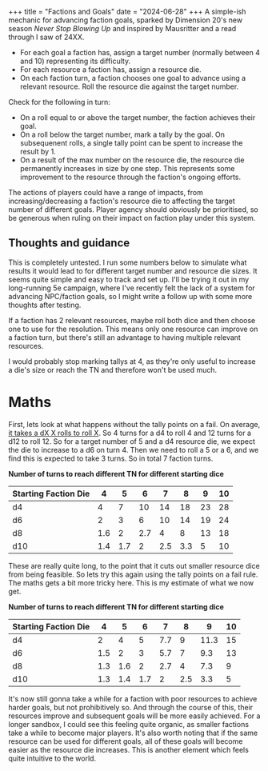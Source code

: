 +++
title = "Factions and Goals"
date = "2024-06-28"
+++
A simple-ish mechanic for advancing faction goals, sparked by Dimension 20's new season *Never Stop Blowing Up* and inspired by Mausritter and a read through I saw of 24XX.
<!-- more -->
* For each goal a faction has, assign a target number (normally between 4 and 10) representing its difficulty.
* For each resource a faction has, assign a resource die.
* On each faction turn, a faction chooses one goal to advance using a relevant resource. Roll the resource die against the target number.

Check for the following in turn:
* On a roll equal to or above the target number, the faction achieves their goal.
* On a roll below the target number, mark a tally by the goal. On subsequenent rolls, a single tally point can be spent to increase the result by 1.
* On a result of the max number on the resource die, the resource die permanently increases in size by one step. This represents some improvement to the resource through the faction's ongoing efforts.

The actions of players could have a range of impacts, from increasing/decreasing a faction's resource die to affecting the target number of different goals. Player agency should obviously be prioritised, so be generous when ruling on their impact on faction play under this system.

## Thoughts and guidance
This is completely untested. I run some numbers below to simulate what results it would lead to for different target number and resource die sizes. It seems quite simple and easy to track and set up. I'll be trying it out in my long-running 5e campaign, where I've recently felt the lack of a system for advancing NPC/faction goals, so I might write a follow up with some more thoughts after testing.

If a faction has 2 relevant resources, maybe roll both dice and then choose one to use for the resolution. This means only one resource can improve on a faction turn, but there's still an advantage to having multiple relevant resources.

I would probably stop marking tallys at 4, as they're only useful to increase a die's size or reach the TN and therefore won't be used much.

# Maths
First, lets look at what happens without the tally points on a fail.
On average, [it takes a dX X rolls to roll X](https://math.stackexchange.com/questions/1119872/on-average-how-many-times-must-i-roll-a-dice-until-i-get-a-6). So 4 turns for a d4 to roll 4 and 12 turns for a d12 to roll 12. So for a target number of 5 and a d4 resource die, we expect the die to increase to a d6 on turn 4. Then we need to roll a 5 or a 6, and we find this is expected to take 3 turns. So in total 7 faction turns.

**Number of turns to reach different TN for different starting dice**

| Starting Faction Die | 4 | 5 | 6 | 7 | 8 | 9 | 10 |
| --- | --- | --- | --- | --- | --- | --- | --- |
| d4 | 4 | 7 | 10 | 14 | 18 | 23 | 28 |
| d6 | 2 | 3 | 6 | 10 | 14 | 19 | 24 |
| d8 | 1.6 | 2 | 2.7 | 4 | 8 | 13 | 18 |
| d10 | 1.4 | 1.7 | 2 | 2.5 | 3.3 | 5 | 10 |

These are really quite long, to the point that it cuts out smaller resource dice from being feasible. So lets try this again using the tally points on a fail rule. The maths gets a bit more tricky here. This is my estimate of what we now get.

**Number of turns to reach different TN for different starting dice**

| Starting Faction Die | 4 | 5 | 6 | 7 | 8 | 9 | 10 |
| --- | --- | --- | --- | --- | --- | --- | --- |
| d4 | 2 | 4 | 5 | 7.7 | 9 | 11.3 | 15 |
| d6 | 1.5 | 2 | 3 | 5.7 | 7 | 9.3 | 13 |
| d8 | 1.3 | 1.6 | 2 | 2.7 | 4 | 7.3 | 9 |
| d10 | 1.3 | 1.4 | 1.7 | 2 | 2.5 | 3.3 | 5 |

It's now still gonna take a while for a faction with poor resources to achieve harder goals, but not prohibitively so. And through the course of this, their resources improve and subsequent goals will be more easily achieved. For a longer sandbox, I could see this feeling quite organic, as smaller factions take a while to become major players. It's also worth noting that if the same resource can be used for different goals, all of these goals will become easier as the resource die increases. This is another element which feels quite intuitive to the world.
